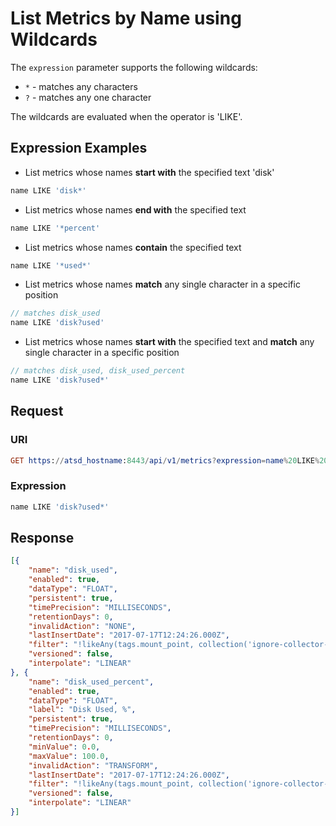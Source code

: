 # List Metrics by Name using Wildcards

The `expression` parameter supports the following wildcards:

* `*` - matches any characters
* `?` - matches any one character

The wildcards are evaluated when the operator is 'LIKE'.

## Expression Examples

* List metrics whose names **start with** the specified text 'disk'

```javascript
name LIKE 'disk*'
```

* List metrics whose names **end with** the specified text

```javascript
name LIKE '*percent'
```

* List metrics whose names **contain** the specified text

```javascript
name LIKE '*used*'
```

* List metrics whose names **match** any single character in a specific position

```javascript
// matches disk_used
name LIKE 'disk?used'
```

* List metrics whose names **start with** the specified text and **match** any single character in a specific position

```javascript
// matches disk_used, disk_used_percent
name LIKE 'disk?used*'
```

## Request

### URI

```elm
GET https://atsd_hostname:8443/api/v1/metrics?expression=name%20LIKE%20%27disk%3Fused*%27
```

### Expression

```javascript
name LIKE 'disk?used*'
```

## Response

```json
[{
	"name": "disk_used",
	"enabled": true,
	"dataType": "FLOAT",
	"persistent": true,
	"timePrecision": "MILLISECONDS",
	"retentionDays": 0,
	"invalidAction": "NONE",
	"lastInsertDate": "2017-07-17T12:24:26.000Z",
	"filter": "!likeAny(tags.mount_point, collection('ignore-collector-mount-points'))",
	"versioned": false,
	"interpolate": "LINEAR"
}, {
	"name": "disk_used_percent",
	"enabled": true,
	"dataType": "FLOAT",
	"label": "Disk Used, %",
	"persistent": true,
	"timePrecision": "MILLISECONDS",
	"retentionDays": 0,
	"minValue": 0.0,
	"maxValue": 100.0,
	"invalidAction": "TRANSFORM",
	"lastInsertDate": "2017-07-17T12:24:26.000Z",
	"filter": "!likeAny(tags.mount_point, collection('ignore-collector-mount-points'))",
	"versioned": false,
	"interpolate": "LINEAR"
}]
```
